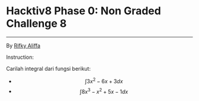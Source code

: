 # Hacktiv8 Phase 0: Non Graded Challenge 8

---

By [Rifky Aliffa](https://github.com/Penzragon)

Instruction:

Carilah integral dari fungsi berikut:

- $$ \int 3x^2 - 6x + 3 dx $$
- $$ \int 8x^3 - x^2 + 5x -1 dx $$
